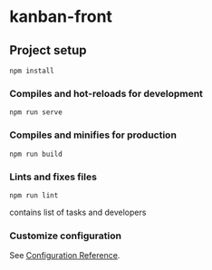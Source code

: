 # kanban-front

## Project setup
```
npm install
```

### Compiles and hot-reloads for development
```
npm run serve
```

### Compiles and minifies for production
```
npm run build
```

### Lints and fixes files
```
npm run lint
```
contains list of tasks and developers
### Customize configuration
See [Configuration Reference](https://cli.vuejs.org/config/).
